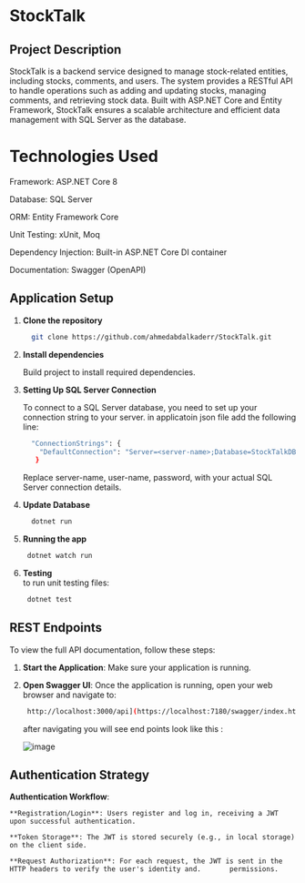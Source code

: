 # StockTalk

## Project Description
StockTalk is a backend service designed to manage stock-related entities, including stocks, comments, and users. The system provides a RESTful API to handle operations such as adding and updating stocks, managing comments, and retrieving stock data. Built with ASP.NET Core and Entity Framework, StockTalk ensures a scalable architecture and efficient data management with SQL Server as the database.

# Technologies Used
Framework: ASP.NET Core 8

Database: SQL Server

ORM: Entity Framework Core

Unit Testing: xUnit, Moq

Dependency Injection: Built-in ASP.NET Core DI container

Documentation: Swagger (OpenAPI)

## Application Setup

1. **Clone the repository**
    ```bash
      git clone https://github.com/ahmedabdalkaderr/StockTalk.git
    ```
2. **Install dependencies**

    Build project to install required dependencies.

4. **Setting Up SQL Server Connection**

    To connect to a SQL Server database, you need to set up your connection string to your server. in applicatoin json file add the following line:
    ```bash
      "ConnectionStrings": {
        "DefaultConnection": "Server=<server-name>;Database=StockTalkDB;User Id=<user-name>;Password=<password>;"
       }
    ```
    Replace server-name, user-name, password, with your actual SQL Server connection details.

5. **Update Database**
   ```bash
     dotnet run
   ```
6. **Running the app**
   ```bash
    dotnet watch run
   ```   
7. **Testing**   
   to run unit testing files:
   ```bash
    dotnet test
   ```

## REST Endpoints
To view the full API documentation, follow these steps:

1. **Start the Application**:
    Make sure your application is running.

2. **Open Swagger UI**:
    Once the application is running, open your web browser and navigate to:
    ```bash
     http://localhost:3000/api](https://localhost:7180/swagger/index.html
    ```
    
    after navigating you will see end points look like this :
   
     ![image](https://github.com/user-attachments/assets/d5b08fc0-0647-4bf0-a878-3ea97c8f96d0)


## Authentication Strategy

 **Authentication Workflow**:
   
    **Registration/Login**: Users register and log in, receiving a JWT upon successful authentication.

    **Token Storage**: The JWT is stored securely (e.g., in local storage) on the client side. 

    **Request Authorization**: For each request, the JWT is sent in the HTTP headers to verify the user's identity and.       permissions.
   
   
